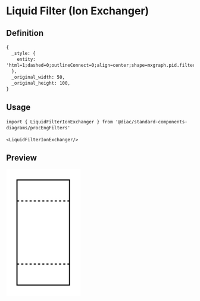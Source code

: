 # Liquid Filter (Ion Exchanger)

## Definition

```
{
  _style: { 
    entity: 'html=1;dashed=0;outlineConnect=0;align=center;shape=mxgraph.pid.filters.liquid_filter_(ion_exchanger);',
  },
  _original_width: 50,
  _original_height: 100,
}
```

## Usage

```
import { LiquidFilterIonExchanger } from '@diac/standard-components-diagrams/procEngFilters'

<LiquidFilterIonExchanger/>
```

## Preview

<img src="./liquid-filter-ion-exchanger.png" width="200"/>

